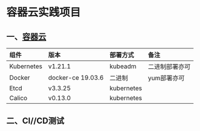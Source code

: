 # 容器云实践项目

## 一、[容器云](https://linuxwt.com/rong-qi-yun-xiang-mu-kubernetesji-qun-da-jian/)

|组件|版本|部署方式|备注|
|:------|:------|:------|:------|   
|Kubernetes|v1.21.1|kubeadm|二进制部署亦可|
|Docker|docker-ce 19.03.6|二进制|yum部署亦可|
|Etcd|v3.3.25|kubernetes|   
|Calico|v0.13.0|kubernetes|| 

## 二、CI//CD测试


